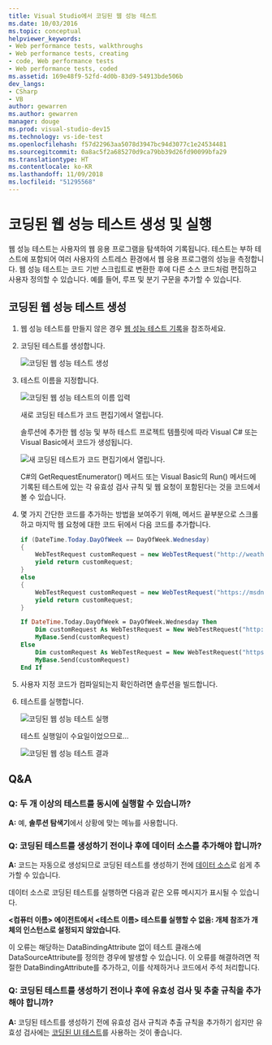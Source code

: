 ```yaml
---
title: Visual Studio에서 코딩된 웹 성능 테스트
ms.date: 10/03/2016
ms.topic: conceptual
helpviewer_keywords:
- Web performance tests, walkthroughs
- Web performance tests, creating
- code, Web performance tests
- Web performance tests, coded
ms.assetid: 169e48f9-52fd-4d0b-83d9-54913bde506b
dev_langs:
- CSharp
- VB
author: gewarren
ms.author: gewarren
manager: douge
ms.prod: visual-studio-dev15
ms.technology: vs-ide-test
ms.openlocfilehash: f57d22963aa5078d3947bc94d3077c1e24534481
ms.sourcegitcommit: 0a8ac5f2a685270d9ca79bb39d26fd90099bfa29
ms.translationtype: HT
ms.contentlocale: ko-KR
ms.lasthandoff: 11/09/2018
ms.locfileid: "51295568"
---
```

# <a name="generate-and-run-a-coded-web-performance-test"></a>코딩된 웹 성능 테스트 생성 및 실행

웹 성능 테스트는 사용자의 웹 응용 프로그램을 탐색하여 기록됩니다. 테스트는 부하 테스트에 포함되어 여러 사용자의 스트레스 환경에서 웹 응용 프로그램의 성능을 측정합니다. 웹 성능 테스트는 코드 기반 스크립트로 변환한 후에 다른 소스 코드처럼 편집하고 사용자 정의할 수 있습니다. 예를 들어, 루프 및 분기 구문을 추가할 수 있습니다.

## <a name="generate-a-coded-web-performance-test"></a>코딩된 웹 성능 테스트 생성

1.  웹 성능 테스트를 만들지 않은 경우 [웹 성능 테스트 기록](/azure/devops/test/load-test/run-performance-tests-app-before-release#create-a-web-performance-and-load-test-project?view=vsts)을 참조하세요.

2.  코딩된 테스트를 생성합니다.

     ![코딩된 웹 성능 테스트 생성](../test/media/web_test_coded_generate.png)

3.  테스트 이름을 지정합니다.

     ![코딩된 웹 성능 테스트의 이름 입력](../test/media/web_test_coded_generate_nametest.png)

     새로 코딩된 테스트가 코드 편집기에서 열립니다.

     솔루션에 추가한 웹 성능 및 부하 테스트 프로젝트 템플릿에 따라 Visual C# 또는 Visual Basic에서 코드가 생성됩니다.

     ![새 코딩된 테스트가 코드 편집기에서 열립니다.](../test/media/web_test_coded_generate_opencodeeditor.png)

     C#의 GetRequestEnumerator() 메서드 또는 Visual Basic의 Run() 메서드에 기록된 테스트에 있는 각 유효성 검사 규칙 및 웹 요청이 포함된다는 것을 코드에서 볼 수 있습니다.

4.  몇 가지 간단한 코드를 추가하는 방법을 보여주기 위해, 메서드 끝부분으로 스크롤하고 마지막 웹 요청에 대한 코드 뒤에서 다음 코드를 추가합니다.

    ```c#
    if (DateTime.Today.DayOfWeek == DayOfWeek.Wednesday)
    {
        WebTestRequest customRequest = new WebTestRequest("http://weather.msn.com/");
        yield return customRequest;
    }
    else
    {
        WebTestRequest customRequest = new WebTestRequest("https://msdn.microsoft.com/");
        yield return customRequest;
    }
    ```

    ```vb
    If DateTime.Today.DayOfWeek = DayOfWeek.Wednesday Then
        Dim customRequest As WebTestRequest = New WebTestRequest("http://weather.msn.com/")
        MyBase.Send(customRequest)
    Else
        Dim customRequest As WebTestRequest = New WebTestRequest("https://msdn.microsoft.com/")
        MyBase.Send(customRequest)
    End If
    ```

5.  사용자 지정 코드가 컴파일되는지 확인하려면 솔루션을 빌드합니다.

6.  테스트를 실행합니다.

     ![코딩된 웹 성능 테스트 실행](../test/media/web_test_coded_generate_run.png)

     테스트 실행일이 수요일이었으므로…

     ![코딩된 웹 성능 테스트 결과](../test/media/web_test_coded_generate_results.png)

## <a name="qa"></a>Q&A

### <a name="q-can-i-run-more-than-one-test-at-a-time"></a>Q: 두 개 이상의 테스트를 동시에 실행할 수 있습니까?
 **A:** 예, **솔루션 탐색기**에서 상황에 맞는 메뉴를 사용합니다.

### <a name="q-should-i-add-a-data-source-before-or-after-i-generate-a-coded-test"></a>Q: 코딩된 테스트를 생성하기 전이나 후에 데이터 소스를 추가해야 합니까?
 **A:** 코드는 자동으로 생성되므로 코딩된 테스트를 생성하기 전에 [데이터 소스](../test/add-a-data-source-to-a-web-performance-test.md)로 쉽게 추가할 수 있습니다.

 데이터 소스로 코딩된 테스트를 실행하면 다음과 같은 오류 메시지가 표시될 수 있습니다.

 **\<컴퓨터 이름> 에이전트에서 \<테스트 이름> 테스트를 실행할 수 없음: 개체 참조가 개체의 인스턴스로 설정되지 않았습니다.**

 이 오류는 해당하는 DataBindingAttribute 없이 테스트 클래스에 DataSourceAttribute를 정의한 경우에 발생할 수 있습니다. 이 오류를 해결하려면 적절한 DataBindingAttribute를 추가하고, 이를 삭제하거나 코드에서 주석 처리합니다.

### <a name="q-should-i-add-validation-and-extraction-rules-before-or-after-i-generate-a-coded-test"></a>Q: 코딩된 테스트를 생성하기 전이나 후에 유효성 검사 및 추출 규칙을 추가해야 합니까?
 **A:** 코딩된 테스트를 생성하기 전에 유효성 검사 규칙과 추출 규칙을 추가하기 쉽지만 유효성 검사에는 [코딩된 UI 테스트](../test/use-ui-automation-to-test-your-code.md)를 사용하는 것이 좋습니다.